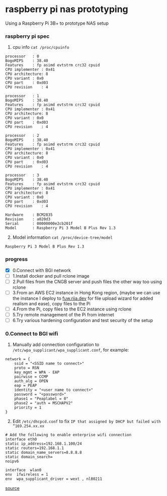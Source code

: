 # raspberry pi nas prototyping
Using a Raspberry Pi 3B+ to prototype NAS setup 

### raspberry pi spec
1. cpu info `cat /proc/cpuinfo`
```
processor	: 0
BogoMIPS	: 38.40
Features	: fp asimd evtstrm crc32 cpuid
CPU implementer	: 0x41
CPU architecture: 8
CPU variant	: 0x0
CPU part	: 0xd03
CPU revision	: 4

processor	: 1
BogoMIPS	: 38.40
Features	: fp asimd evtstrm crc32 cpuid
CPU implementer	: 0x41
CPU architecture: 8
CPU variant	: 0x0
CPU part	: 0xd03
CPU revision	: 4

processor	: 2
BogoMIPS	: 38.40
Features	: fp asimd evtstrm crc32 cpuid
CPU implementer	: 0x41
CPU architecture: 8
CPU variant	: 0x0
CPU part	: 0xd03
CPU revision	: 4

processor	: 3
BogoMIPS	: 38.40
Features	: fp asimd evtstrm crc32 cpuid
CPU implementer	: 0x41
CPU architecture: 8
CPU variant	: 0x0
CPU part	: 0xd03
CPU revision	: 4

Hardware	: BCM2835
Revision	: a020d3
Serial		: 00000000e2cb201f
Model		: Raspberry Pi 3 Model B Plus Rev 1.3
```
2. Model information `cat /proc/device-tree/model`
```
Raspberry Pi 3 Model B Plus Rev 1.3
```
### progress
- [x] 0.Connect with BGI network
- [ ] 1.Install docker and pull rclone image
- [ ] 2.Pull files from the CNGB server and push files the other way too using rclone
- [ ] 3.From an AWS EC2 instance in Hong Kong region, (maybe we can use the instance I deploy to [fuw.rija.dev](http://fuw.rija.dev/) for file upload wizard for added realism and ease), copy files to the Pi
- [ ] 4.From the Pi, copy files to the EC2 instance using rclone
- [ ] 5.Try remote management of the Pi from internet
- [ ] 6.Try various hardening configuration and test security of the setup

### 0.Connect to BGI wifi
1. Manually add connection configuration to `/etc/wpa_supplicant/wpa_supplicant.conf`, for example:
```
network = { 
    ssid = "<SSID name to connect>" 
    proto = RSN 
    key_mgmt = WPA - EAP 
    pairwise = CCMP 
    auth_alg = OPEN 
    eap = PEAP 
    identity = "<user name to connect>" 
    password = "<password>" 
    phase1 = "Peaplabel = 0" 
    phase2 = "auth = MSCHAPV2" 
    priority = 1 
}
```
2. Edit `/etc/dhcpcd.conf` to fix `IP that assigned by DHCP but failed with “169.254.xx.xx`
```
# Add the following to enable enterprise wifi connection
interface eth0
static ip_address=192.168.1.100/24
static routers=192.168.1.1
static domain_name_servers=8.8.8.8
static domain_search=
noipv6

interface  wlan0 
env  ifwireless = 1 
env  wpa_supplicant_driver = wext , nl80211
```
[source](https://iceburn.medium.com/raspberry-pi-connected-to-wifi-of-wpa2-enterprise-ddd5a40c0b07)